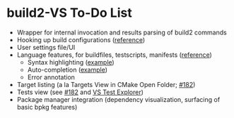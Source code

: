 # build2-VS To-Do List

- Wrapper for internal invocation and results parsing of build2 commands
- Hooking up build configurations ([reference](https://docs.microsoft.com/en-us/visualstudio/extensibility/workspace-build?view=vs-2022))
- User settings file/UI
- Language features, for buildfiles, testscripts, manifests ([reference](https://docs.microsoft.com/en-us/visualstudio/extensibility/workspace-language-services?view=vs-2022))
  - Syntax highlighting ([example](https://github.com/microsoft/VSSDK-Extensibility-Samples/tree/master/Ook_Language_Integration))
  - Auto-completion ([example](https://github.com/microsoft/VSSDK-Extensibility-Samples/tree/master/Ook_Language_Integration/C%23/Intellisense))
  - Error annotation
 - Target listing (a la Targets View in CMake Open Folder; [#182](https://github.com/build2/build2/issues/182))
 - Tests view (see [#182](https://github.com/build2/build2/issues/182) and [VS Test Explorer](https://docs.microsoft.com/en-us/visualstudio/test/run-unit-tests-with-test-explorer?view=vs-2022))
 - Package manager integration (dependency visualization, surfacing of basic bpkg features)
